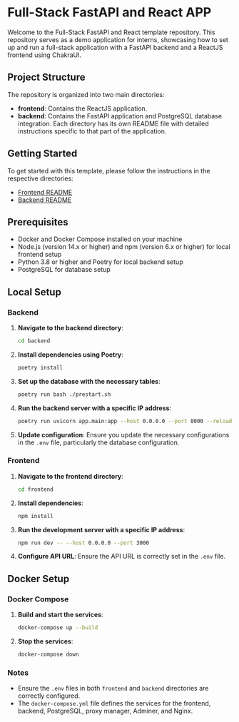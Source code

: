 # Full-Stack FastAPI and React APP
Welcome to the Full-Stack FastAPI and React template repository. This repository serves as a demo application for interns, showcasing how to set up and run a full-stack application with a FastAPI backend and a ReactJS frontend using ChakraUI.
## Project Structure
The repository is organized into two main directories:
- **frontend**: Contains the ReactJS application.
- **backend**: Contains the FastAPI application and PostgreSQL database integration.
Each directory has its own README file with detailed instructions specific to that part of the application.
## Getting Started
To get started with this template, please follow the instructions in the respective directories:
- [Frontend README](./frontend/README.md)
- [Backend README](./backend/README.md)
## Prerequisites
- Docker and Docker Compose installed on your machine
- Node.js (version 14.x or higher) and npm (version 6.x or higher) for local frontend setup
- Python 3.8 or higher and Poetry for local backend setup
- PostgreSQL for database setup
## Local Setup
### Backend
1. **Navigate to the backend directory**:
    ```sh
    cd backend
    ```
2. **Install dependencies using Poetry**:
    ```sh
    poetry install
    ```
3. **Set up the database with the necessary tables**:
    ```sh
    poetry run bash ./prestart.sh
    ```
4. **Run the backend server with a specific IP address**:
    ```sh
    poetry run uvicorn app.main:app --host 0.0.0.0 --port 8000 --reload
    ```
5. **Update configuration**:
   Ensure you update the necessary configurations in the `.env` file, particularly the database configuration.
### Frontend
1. **Navigate to the frontend directory**:
    ```sh
    cd frontend
    ```
2. **Install dependencies**:
    ```sh
    npm install
    ```
3. **Run the development server with a specific IP address**:
    ```sh
    npm run dev -- --host 0.0.0.0 --port 3000
    ```
4. **Configure API URL**:
   Ensure the API URL is correctly set in the `.env` file.
## Docker Setup
### Docker Compose
1. **Build and start the services**:
    ```sh
    docker-compose up --build
    ```
2. **Stop the services**:
    ```sh
    docker-compose down
    ```
### Notes
- Ensure the `.env` files in both `frontend` and `backend` directories are correctly configured.
- The `docker-compose.yml` file defines the services for the frontend, backend, PostgreSQL, proxy manager, Adminer, and Nginx.